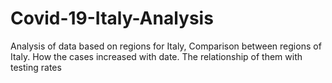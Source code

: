 # Covid-19-Italy-Analysis
Analysis of data based on regions for Italy, Comparison between regions of Italy. How the cases increased with date. The relationship of them with testing rates
